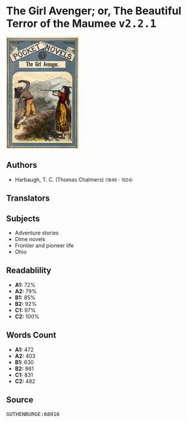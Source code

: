 # The Girl Avenger; or, The Beautiful Terror of the Maumee <kbd>v2.2.1</kbd>

![](./cover.medium.jpg "")

## Authors


 - Harbaugh, T. C. (Thomas Chalmers) <small>(1849 - 1924)</small>

## Translators



## Subjects


 - Adventure stories
 - Dime novels
 - Frontier and pioneer life
 - Ohio

## Readablility


 - **A1:** 72%
 - **A2:** 79%
 - **B1:** 85%
 - **B2:** 92%
 - **C1:** 97%
 - **C2:** 100%

## Words Count


 - **A1:** 472
 - **A2:** 403
 - **B1:** 630
 - **B2:** 861
 - **C1:** 831
 - **C2:** 482

## Source


<kbd>GUTHENBURGE:68016</kbd>
